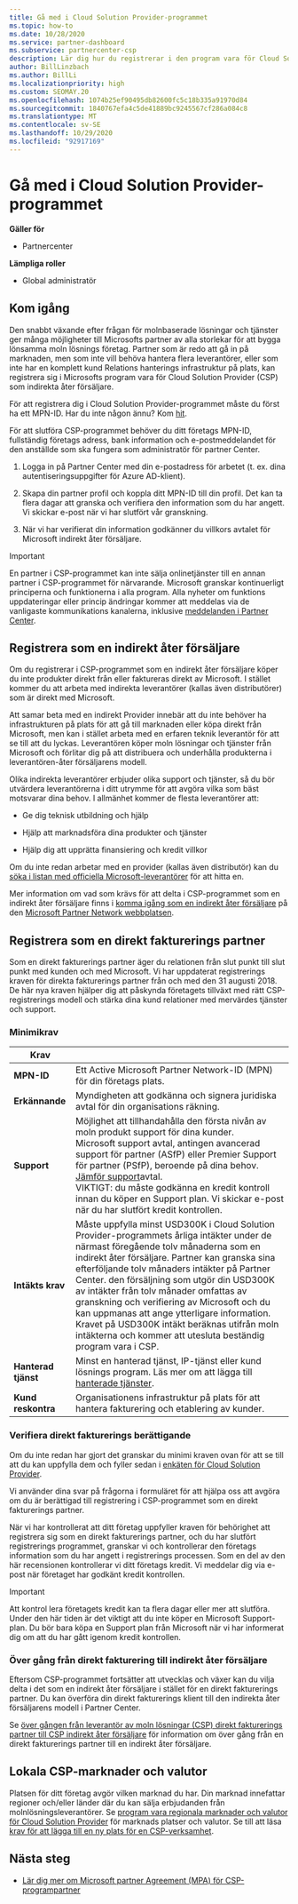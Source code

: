 ```yaml
---
title: Gå med i Cloud Solution Provider-programmet
ms.topic: how-to
ms.date: 10/28/2020
ms.service: partner-dashboard
ms.subservice: partnercenter-csp
description: Lär dig hur du registrerar i den program vara för Cloud Solution Provider (CSP) som är bäst för din verksamhet, till exempel indirekt åter försäljare eller direkt fakturerings partner.
author: BillLinzbach
ms.author: BillLi
ms.localizationpriority: high
ms.custom: SEOMAY.20
ms.openlocfilehash: 1074b25ef90495db82600fc5c18b335a91970d84
ms.sourcegitcommit: 1840767efa4c5de41889bc9245567cf286a084c8
ms.translationtype: MT
ms.contentlocale: sv-SE
ms.lasthandoff: 10/29/2020
ms.locfileid: "92917169"
---
```

# <a name="enroll-in-the-cloud-solution-provider-program"></a>Gå med i Cloud Solution Provider-programmet

**Gäller för**

- Partnercenter  

**Lämpliga roller**

- Global administratör

## <a name="get-started"></a>Kom igång

Den snabbt växande efter frågan för molnbaserade lösningar och tjänster ger många möjligheter till Microsofts partner av alla storlekar för att bygga lönsamma moln lösnings företag. Partner som är redo att gå in på marknaden, men som inte vill behöva hantera flera leverantörer, eller som inte har en komplett kund Relations hanterings infrastruktur på plats, kan registrera sig i Microsofts program vara för Cloud Solution Provider (CSP) som indirekta åter försäljare.

För att registrera dig i Cloud Solution Provider-programmet måste du först ha ett MPN-ID. Har du inte någon ännu? Kom [hit](https://partner.microsoft.com/).

För att slutföra CSP-programmet behöver du ditt företags MPN-ID, fullständig företags adress, bank information och e-postmeddelandet för den anställde som ska fungera som administratör för partner Center.

1. Logga in på Partner Center med din e-postadress för arbetet (t. ex. dina autentiseringsuppgifter för Azure AD-klient).

2. Skapa din partner profil och koppla ditt MPN-ID till din profil.
Det kan ta flera dagar att granska och verifiera den information som du har angett. Vi skickar e-post när vi har slutfört vår granskning.

3. När vi har verifierat din information godkänner du villkors avtalet för Microsoft indirekt åter försäljare.

> [!IMPORTANT]  
> En partner i CSP-programmet kan inte sälja onlinetjänster till en annan partner i CSP-programmet för närvarande. Microsoft granskar kontinuerligt principerna och funktionerna i alla program. Alla nyheter om funktions uppdateringar eller princip ändringar kommer att meddelas via de vanligaste kommunikations kanalerna, inklusive [meddelanden i Partner Center](announcements/index.md).

## <a name="enroll-as-an-indirect-reseller"></a>Registrera som en indirekt åter försäljare

Om du registrerar i CSP-programmet som en indirekt åter försäljare köper du inte produkter direkt från eller faktureras direkt av Microsoft. I stället kommer du att arbeta med indirekta leverantörer (kallas även distributörer) som är direkt med Microsoft.

Att samar beta med en indirekt Provider innebär att du inte behöver ha infrastrukturen på plats för att gå till marknaden eller köpa direkt från Microsoft, men kan i stället arbeta med en erfaren teknik leverantör för att se till att du lyckas. Leverantören köper moln lösningar och tjänster från Microsoft och förlitar dig på att distribuera och underhålla produkterna i leverantören-åter försäljarens modell.

Olika indirekta leverantörer erbjuder olika support och tjänster, så du bör utvärdera leverantörerna i ditt utrymme för att avgöra vilka som bäst motsvarar dina behov. I allmänhet kommer de flesta leverantörer att:

- Ge dig teknisk utbildning och hjälp

- Hjälp att marknadsföra dina produkter och tjänster

- Hjälp dig att upprätta finansiering och kredit villkor

Om du inte redan arbetar med en provider (kallas även distributör) kan du [söka i listan med officiella Microsoft-leverantörer](https://partnercenter.microsoft.com/partner/find-a-provider) för att hitta en.

Mer information om vad som krävs för att delta i CSP-programmet som en indirekt åter försäljare finns i [komma igång som en indirekt åter försäljare](https://partner.microsoft.com/cloud-solution-provider/whats-required) på den [Microsoft Partner Network webbplatsen](https://partner.microsoft.com/). 

## <a name="enroll-as-a-direct-bill-partner"></a>Registrera som en direkt fakturerings partner

Som en direkt fakturerings partner äger du relationen från slut punkt till slut punkt med kunden och med Microsoft. Vi har uppdaterat registrerings kraven för direkta fakturerings partner från och med den 31 augusti 2018. De här nya kraven hjälper dig att påskynda företagets tillväxt med rätt CSP-registrerings modell och stärka dina kund relationer med mervärdes tjänster och support.

### <a name="minimum-requirements"></a>Minimikrav

|**Krav**|                             |
|--------------------------------|--------------------------------------------------------------|
|**MPN-ID**   |Ett Active Microsoft Partner Network-ID (MPN) för din företags plats.    |
|**Erkännande**   |Myndigheten att godkänna och signera juridiska avtal för din organisations räkning.|
|**Support**   |Möjlighet att tillhandahålla den första nivån av moln produkt support för dina kunder. <br>Microsoft support avtal, antingen avancerad support för partner (ASfP) eller Premier Support för partner (PSfP), beroende på dina behov. [Jämför support](https://partner.microsoft.com/support/partnersupport)avtal.<br> VIKTIGT: du måste godkänna en kredit kontroll innan du köper en Support plan. Vi skickar e-post när du har slutfört kredit kontrollen. |
|**Intäkts krav**|Måste uppfylla minst USD300K i Cloud Solution Provider-programmets årliga intäkter under de närmast föregående tolv månaderna som en indirekt åter försäljare. Partner kan granska sina efterföljande tolv månaders intäkter på Partner Center. den försäljning som utgör din USD300K av intäkter från tolv månader omfattas av granskning och verifiering av Microsoft och du kan uppmanas att ange ytterligare information. Kravet på USD300K intäkt beräknas utifrån moln intäkterna och kommer att utesluta beständig program vara i CSP.|
|**Hanterad tjänst**   |Minst en hanterad tjänst, IP-tjänst eller kund lösnings program. Läs mer om att lägga till [hanterade tjänster](https://partner.microsoft.com/business-opportunities/managed-services-provider).|
|**Kund reskontra** |Organisationens infrastruktur på plats för att hantera fakturering och etablering av kunder.

### <a name="verify-direct-bill-eligibility"></a>Verifiera direkt fakturerings berättigande

Om du inte redan har gjort det granskar du minimi kraven ovan för att se till att du kan uppfylla dem och fyller sedan i [enkäten för Cloud Solution Provider](https://partner.microsoft.com/cloud-solution-provider/assessment).

Vi använder dina svar på frågorna i formuläret för att hjälpa oss att avgöra om du är berättigad till registrering i CSP-programmet som en direkt fakturerings partner.

När vi har kontrollerat att ditt företag uppfyller kraven för behörighet att registrera sig som en direkt fakturerings partner, och du har slutfört registrerings programmet, granskar vi och kontrollerar den företags information som du har angett i registrerings processen. Som en del av den här recensionen kontrollerar vi ditt företags kredit. Vi meddelar dig via e-post när företaget har godkänt kredit kontrollen.

>[!IMPORTANT]
>Att kontrol lera företagets kredit kan ta flera dagar eller mer att slutföra. Under den här tiden är det viktigt att du inte köper en Microsoft Support-plan. Du bör bara köpa en Support plan från Microsoft när vi har informerat dig om att du har gått igenom kredit kontrollen.

### <a name="transition-from-direct-bill-to-indirect-reseller"></a>Över gång från direkt fakturering till indirekt åter försäljare

Eftersom CSP-programmet fortsätter att utvecklas och växer kan du vilja delta i det som en indirekt åter försäljare i stället för en direkt fakturerings partner. Du kan överföra din direkt fakturerings klient till den indirekta åter försäljarens modell i Partner Center.

Se [över gången från leverantör av moln lösningar (CSP) direkt fakturerings partner till CSP indirekt åter försäljare](transition-direct-to-indirect.md) för information om över gång från en direkt fakturerings partner till en indirekt åter försäljare.

## <a name="csp-regional-markets-and-currencies"></a>Lokala CSP-marknader och valutor

Platsen för ditt företag avgör vilken marknad du har. Din marknad innefattar regioner och/eller länder där du kan sälja erbjudanden från molnlösningsleverantörer. Se [program vara regionala marknader och valutor för Cloud Solution Provider](regional-authorization-overview.md) för marknads platser och valutor.
Se till att läsa [krav för att lägga till en ny plats för en CSP-verksamhet](manage-locations.md).

## <a name="next-steps"></a>Nästa steg

- [Lär dig mer om Microsoft partner Agreement (MPA) för CSP-programpartner](microsoft-partner-agreement.md)